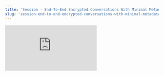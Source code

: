 ```yaml
---
title: 'Session - End-To-End Encrypted Conversations With Minimal Metadata Leakage'
slug: 'session-end-to-end-encrypted-conversations-with-minimal-metadata-leakage'
---
```


![](https://static.meri.garden/d8e8713e62cdd5888f5b83cf5c622c27.pdf)